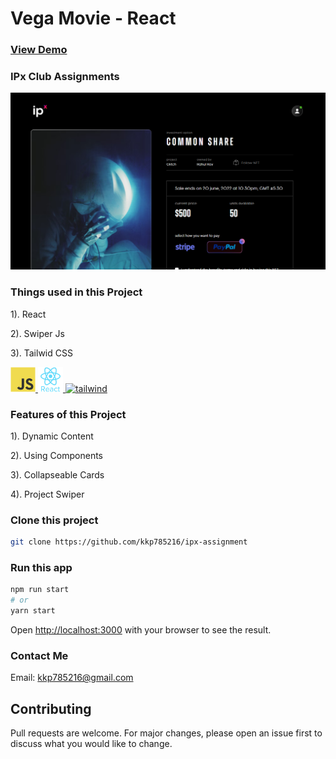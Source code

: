 # Vega Movie - React

<h3><a href="http://ipx-assignment-5arg.vercel.app/">View Demo</a></h3>

### IPx Club Assignments

<img src="https://raw.githubusercontent.com/kkp785216/kkp785216/main/projects/ipx-deepthought.png" />

### Things used in this Project
<p>1). React</p>
<p>2). Swiper Js</p>
<p>3). Tailwid CSS</p>

<p align="left"> <a href="https://developer.mozilla.org/en-US/docs/Web/JavaScript" target="_blank" rel="noreferrer"> <img src="https://raw.githubusercontent.com/devicons/devicon/master/icons/javascript/javascript-original.svg" alt="javascript" width="40" height="40"/> </a> <a href="https://reactjs.org/" target="_blank" rel="noreferrer"> <img src="https://raw.githubusercontent.com/devicons/devicon/master/icons/react/react-original-wordmark.svg" alt="react" width="40" height="40"/> </a> <a href="https://tailwindcss.com/" target="_blank" rel="noreferrer"> <img src="https://www.vectorlogo.zone/logos/tailwindcss/tailwindcss-icon.svg" alt="tailwind" width="40" height="40"/> </a> </p>

### Features of this Project
<p>1). Dynamic Content</p>
<p>2). Using Components</p>
<p>3). Collapseable Cards</p>
<p>4). Project Swiper</p>

### Clone this project
```bash
git clone https://github.com/kkp785216/ipx-assignment
```

### Run this app
```bash
npm run start
# or
yarn start
```

Open [http://localhost:3000](http://localhost:3000) with your browser to see the result.

### Contact Me
<p>Email: <a href="mailto:kkp785216@gmail.com">kkp785216@gmail.com</a></p>

## Contributing
Pull requests are welcome. For major changes, please open an issue first to discuss what you would like to change.
